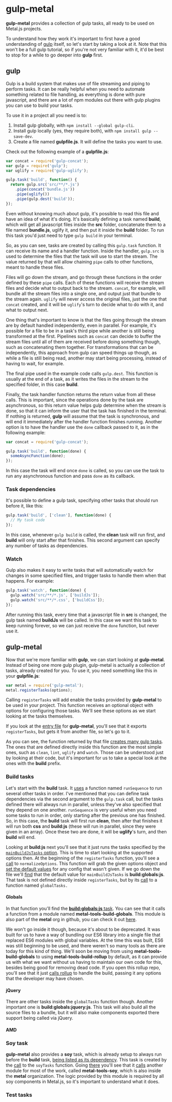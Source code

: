 # gulp-metal

**gulp-metal** provides a collection of gulp tasks, all ready to be used on
Metal.js projects.

To understand how they work it's important to first have a
good understanding of [gulp](https://github.com/gulpjs/gulp) itself, so let's
start by taking a look at it. Note that this won't be a full gulp tutorial, so
if you're not very familiar with it, it'd be best to stop for a while to go
deeper into **gulp** first.

## gulp

Gulp is a build system that makes use of file streaming and piping to perform
tasks. It can be really helpful when you need to automate something related to
file handling, as everything is done with pure javascript, and there are a lot
of npm modules out there with gulp plugins you can use to build your tasks.

To use it in a project all you need is to:

1. Install gulp globally, with `npm install --global gulp-cli`.
2. Install gulp locally (yes, they require both), with
`npm install gulp --save-dev`.
3. Create a file named **gulpfile.js**. It will define the tasks you want to
use.

Check out the following example of a **gulpfile.js**:

```js
var concat = require('gulp-concat');
var gulp = require('gulp');
var uglify = require('gulp-uglify');

gulp.task('build', function() {
  return gulp.src('src/**/*.js')
    .pipe(concat('bundle.js'))
    .pipe(uglify())
    .pipe(gulp.dest('build'));
});
```

Even without knowing much about gulp, it's possible to read this file and have
an idea of what it's doing. It's basically defining a task named **build**,
which will get all javascript files inside the **src** folder, concatenate them
to a file named **bundle.js**, uglify it, and then put it inside the **build**
folder. To run this task you'd just need to type `gulp build` in your terminal.

So, as you can see, tasks are created by calling this `gulp.task` function. It
can receive its name and a handler function. Inside the handler, `gulp.src` is
used to determine the files that the task will use to start the stream. The
value returned by that will allow chaining `pipe` calls to other functions,
meant to handle these files.

Files will go down the stream, and go through these functions in the order
defined by these `pipe` calls. Each of these functions will receive the stream
files and decide what to output back to the stream. `concat`, for example, will
bundle all the stream files into a single one, and output just that bundle to
the stream again. `uglify` will never access the original files, just the one
that `concat` created, and it will be `uglify`'s turn to decide what to do with
it, and what to output next.

One thing that's important to know is that the files going through the stream
are by default handled independently, even in parallel. For example, it's
possible for a file to be in a task's third pipe while another is still being
transformed at the first. Pipelines such as `concat` can decide to buffer the
stream files until all of them are received before doing something though, such
as concatenating them together. For transformations that can be independently,
this approach from gulp can speed things up though, as while a file is still
being read, another may start being processing, instead of having to wait, for
example.

The final pipe used in the example code calls `gulp.dest`. This function is
usually at the end of a task, as it writes the files in the stream to the
specified folder, in this case **build**.

Finally, the task handler function returns the return value from all these
calls. This is important, since the operations done by the task are asynchronous,
so this return value helps gulp determine when the stream is done, so that it
can inform the user that the task has finished in the terminal. If nothing is
returned, **gulp** will assume that the task is synchronous, and will end it
immediately after the handler function finishes running. Another option is to
have the handler use the `done` callback passed to it, as in the following
example:

```js
var concat = require('gulp-concat');

gulp.task('build', function(done) {
  someAsyncFunction(done);
});
```

In this case the task will end once `done` is called, so you can use the task
to run any asynchronous function and pass `done` as its callback.

### Task dependencies

It's possible to define a gulp task, specifying other tasks that should run
before it, like this:

```js
gulp.task('build', ['clean'], function(done) {
  // My task code
});
```

In this case, whenever `gulp build` is called, the **clean** task will run
first, and **build** will only start after that finishes. This second argument
can specify any number of tasks as dependencies.

### Watch

Gulp also makes it easy to write tasks that will automatically watch for changes
in some specified files, and trigger tasks to handle them when that happens.
For example:

```js
gulp.task('watch', function(done) {
  gulp.watch('src/**/*.js', ['buildJs']);
  gulp.watch('src/**/*.css', ['buildCss']);
});
```

After running this task, every time that a javascript file in **src** is
changed, the gulp task named **buildJs** will be called. In this case we want
this task to keep running forever, so we can just receive the `done` function,
but never use it.

## gulp-metal

Now that we're more familiar with **gulp**, we can start looking at
**gulp-metal**. Instead of being one more gulp plugin, gulp-metal is actually
a collection of tasks, already created for you. To use it, you need something
like this in your **gulpfile.js**:

```js
var metal = require('gulp-metal');
metal.registerTasks(options);
```

Calling `registerTasks` will add enable the tasks provided by **gulp-metal** to
be used in your project. This function receives an optional object with options
for configuring those tasks. We'll see these options as we start looking at the
tasks themselves.

If you look at the [entry file](https://github.com/metal/gulp-metal/blob/3b67010e4632dd00ea04d01343619fb6cb4c4bee/index.js)
for **gulp-metal**, you'll see that it exports `registerTasks`, but gets it from
another file, so let's go to it.

As you can see, the function returned by that file [creates many gulp tasks](https://github.com/metal/gulp-metal/blob/3b67010e4632dd00ea04d01343619fb6cb4c4bee/lib/tasks/index.js).
The ones that are defined directly inside this function are the most simple ones,
such as `clean`, `lint`, `uglify` and `watch`. Those can be understood just by
looking at their code, but it's important for us to take a special look at the
ones with the **build** prefix.

### Build tasks

Let's start with the **build** task. It [uses](https://github.com/metal/gulp-metal/blob/3b67010e4632dd00ea04d01343619fb6cb4c4bee/lib/tasks/index.js#L55)
a function named `runSequence` to run several other tasks in order. I've
mentioned that you can define task dependencies via the second argument to the
`gulp.task` call, but the tasks defined there will always run in parallel,
unless they've also specified that they depend on one another. `runSequence` is
very useful when you need some tasks to run in order, only starting after the
previous one has finished. So, in this case, the **build** task will first run
**clean**, then after that finishes it will run both **css** and **build:js**
(these will run in parallel, since they were given in an array). Once these two
are done, it will be **uglify**'s turn, and then **build** will end.

Looking at **build:js** next you'll see that it just runs the tasks specified
by the [`mainBuildJsTasks` option](https://github.com/metal/gulp-metal/blob/3b67010e4632dd00ea04d01343619fb6cb4c4bee/lib/tasks/index.js#L59).
This is time to start looking at the supported options then. At the beginning of
the `registerTasks` function, you'll see a [call](https://github.com/metal/gulp-metal/blob/3b67010e4632dd00ea04d01343619fb6cb4c4bee/lib/tasks/index.js#L59)
to `normalizeOptions`. This function will grab the given options object and
[set the default values](https://github.com/metal/gulp-metal/blob/3b67010e4632dd00ea04d01343619fb6cb4c4bee/lib/options.js#L7)
for any config that wasn't given. If we go down the file we'll [find](https://github.com/metal/gulp-metal/blob/3b67010e4632dd00ea04d01343619fb6cb4c4bee/lib/options.js#L39)
that the default value for `mainBuildJsTasks` is **build:globals:js**. That task
is not defined directly inside `registerTasks`, but by its [call](https://github.com/metal/gulp-metal/blob/3b67010e4632dd00ea04d01343619fb6cb4c4bee/lib/tasks/index.js#L22)
to a function named `globalTasks.`

#### Globals

In that function you'll find the [**build:globals:js** task](https://github.com/metal/gulp-metal/blob/3b67010e4632dd00ea04d01343619fb6cb4c4bee/lib/tasks/globals.js#L22).
You can see that it calls a function from a module named
**metal-tools-build-globals**. This module is also part of the **metal** org in
github, you can check it out [here](https://github.com/metal/metal-tools-build-globals).

We won't go inside it though, because it's about to be deprecated. It was built
for us to have a way of bundling our ES6 library into a single file that
replaced ES6 modules with global variables. At the time this was built, ES6 was
still beginning to be used, and there weren't so many tools as there are today
for this kind of thing. We'll soon be moving from using
**metal-tools-build-globals** to using **metal-tools-build-rollup** by default,
as it can provide us with what we want without us having to maintain our own
code for this, besides being good for removing dead code. If you open this
rollup repo, you'll see that it just [calls rollup](https://github.com/metal/metal-tools-build-rollup/blob/master/index.js)
to handle the build, passing it any options that the developer may have chosen.

#### jQuery

There are other tasks inside the `globalTasks` function though. Another
important one is **build:globals:jquery:js**. This task will also build all
the source files to a bundle, but it will also make components exported there
support being called via jQuery.

#### AMD

### Soy task

**gulp-metal** also provides a **soy** task, which is already setup to always
run before the **build** task, [being listed as its dependency](https://github.com/metal/gulp-metal/blob/3b67010e4632dd00ea04d01343619fb6cb4c4bee/lib/tasks/index.js#L66).
This task is created by the [call](https://github.com/metal/gulp-metal/blob/3b67010e4632dd00ea04d01343619fb6cb4c4bee/lib/tasks/index.js#L24)
to the `soyTasks` function. Going [there](https://github.com/metal/gulp-metal/blob/3b67010e4632dd00ea04d01343619fb6cb4c4bee/lib/tasks/soy.js)
you'll see that it [calls](https://github.com/metal/gulp-metal/blob/3b67010e4632dd00ea04d01343619fb6cb4c4bee/lib/tasks/soy.js#L14)
another module for most of the work, called **metal-tools-soy**, which is also
inside the **metal** organization. The logic provided by this module is required
by all soy components in Metal.js, so it's important to understand what it does.

### Test tasks
